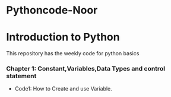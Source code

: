 # Pythoncode-Noor
# Introduction to Python
This repository has the weekly code for python basics
### Chapter 1: Constant,Variables,Data Types and control statement
* Code1: How to Create and use Variable.
